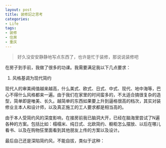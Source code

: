 ```yaml
---
layout: post
title: 装修記之思考
categories:
- Life
tags:
- 装修
- 住房
- 重庆
---
```


> 好久没安安静静地写点东西了，也许是忙于装修，那说说装修吧  

在房子到手前，我做了很多的功课。我需要满足我以下几点要求：  

1. 风格基调为现代简约  

现代人的审美阀值越来越高，什么美式、欧式、日式、中式、现代、地中海等，巴心不得什么风格都来一遍。由于我们在家里的时间蛮多的，不太适合搞很复杂的造型，简单即是唯美、长久。越简单的东西如果要上升到逼格很高的档次，其实对装修业主本人和设计师，以及真正施工的工人要求都是相当高的。  

由于本人受简约风的深度影响，在接房前我已脑洞大开，已经在脑海里尝试了N遍各种的方案。包括比如：榻榻米、纯日式、北欧简约、橱柜怎么摆放、以后在哪儿看书、以及在购物狂里面看到其他朋友上传的方案以及设计。  

最后自己还是深陷简约风，不能自拔，类似于这种：  